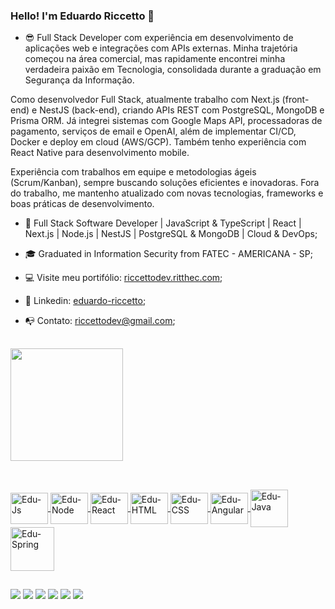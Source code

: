 ### Hello! I'm Eduardo Riccetto 👋

- 😎 Full Stack Developer com experiência em desenvolvimento de aplicações web e integrações com APIs externas. Minha trajetória começou na área comercial, mas rapidamente encontrei minha verdadeira paixão em Tecnologia, consolidada durante a graduação em Segurança da Informação.

Como desenvolvedor Full Stack, atualmente trabalho com Next.js (front-end) e NestJS (back-end), criando APIs REST com PostgreSQL, MongoDB e Prisma ORM. Já integrei sistemas com Google Maps API, processadoras de pagamento, serviços de email e OpenAI, além de implementar CI/CD, Docker e deploy em cloud (AWS/GCP). Também tenho experiência com React Native para desenvolvimento mobile.

Experiência com trabalhos em equipe e metodologias ágeis (Scrum/Kanban), sempre buscando soluções eficientes e inovadoras. Fora do trabalho, me mantenho atualizado com novas tecnologias, frameworks e boas práticas de desenvolvimento.

- 🌱 Full Stack Software Developer | JavaScript & TypeScript | React | Next.js | Node.js | NestJS | PostgreSQL & MongoDB | Cloud & DevOps;
- 🎓 Graduated in Information Security from FATEC - AMERICANA - SP;  
- 💻 Visite meu portifólio: <a href="https://riccettodev.ritthec.com/" target="_blanck">riccettodev.ritthec.com</a>;
- 📂 Linkedin: <a href="https://www.linkedin.com/in/eduardo-riccetto/" target="_blanck">eduardo-riccetto</a>;
- 📭 Contato: riccettodev@gmail.com;

  ##

<div>
  <a href="https://github.com/RiccettoDev">
  <img height="180em" src="https://github-readme-stats.vercel.app/api/top-langs/?username=RiccettoDev&layout=compact&langs_count=7&theme=dracula"/>
</div>

  ##

 <link rel="stylesheet" href="https://cdn.jsdelivr.net/gh/devicons/devicon@v2.14.0/devicon.min.css">
<div style="display: inline_block"><br>
  
  
  <img align="center" alt="Edu-Js" height="50" width="60" src="https://cdn.jsdelivr.net/gh/devicons/devicon/icons/javascript/javascript-original.svg">
  <img align="center" alt="Edu-Node" height="50" width="60" src="https://cdn.jsdelivr.net/gh/devicons/devicon/icons/nodejs/nodejs-original.svg">
  <img align="center" alt="Edu-React" height="50" width="60" src="https://cdn.jsdelivr.net/gh/devicons/devicon/icons/react/react-original.svg">
  <img align="center" alt="Edu-HTML" height="50" width="60" src="https://cdn.jsdelivr.net/gh/devicons/devicon/icons/html5/html5-plain-wordmark.svg">
  <img align="center" alt="Edu-CSS" height="50" width="60" src="https://cdn.jsdelivr.net/gh/devicons/devicon/icons/css3/css3-plain-wordmark.svg">
  <img align="center" alt="Edu-Angular" height="50" width="60" src="https://cdn.jsdelivr.net/gh/devicons/devicon/icons/angularjs/angularjs-plain.svg" />        
  <img align="center" alt="Edu-Java" height="60" width="60" src="https://cdn.jsdelivr.net/gh/devicons/devicon/icons/java/java-original-wordmark.svg">
  <img align="center" alt="Edu-Spring" height="70" width="70" src="https://cdn.jsdelivr.net/gh/devicons/devicon/icons/spring/spring-original-wordmark.svg" />                
</div>

  ##
  
<div>
  <a href="https://www.youtube.com/" target="_blank"><img src="https://img.shields.io/badge/YouTube-FF0000?style=for-the-badge&logo=youtube&logoColor=white" target="_blank"></a>
  <a href="https://instagram.com/" target="_blank"><img src="https://img.shields.io/badge/-Instagram-%23E4405F?style=for-the-badge&logo=instagram&logoColor=white" target="_blank"></a>
 	<a href="https://www.twitch.tv/" target="_blank"><img src="https://img.shields.io/badge/Twitch-9146FF?style=for-the-badge&logo=twitch&logoColor=white" target="_blank"></a>
 <a href="https://discord.gg/" target="_blank"><img src="https://img.shields.io/badge/Discord-7289DA?style=for-the-badge&logo=discord&logoColor=white" target="_blank"></a> 
  <a href = "mailto:eduriccetto23@gmail.com"><img src="https://img.shields.io/badge/-Gmail-%23333?style=for-the-badge&logo=gmail&logoColor=white" target="_blank"></a>
  <a href="https://www.linkedin.com/in/eduardo-peixoto-riccetto-094a53a2/" target="_blank"><img src="https://img.shields.io/badge/-LinkedIn-%230077B5?style=for-the-badge&logo=linkedin&logoColor=white" target="_blank"></a> 
</div>  
